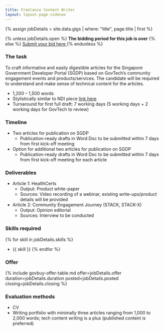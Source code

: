 ```yaml
---
title: Freelance Content Writer
layout: layout-page-sidenav
---
```


{% assign jobDetails = site.data.gigs | where: "title", page.title | first %}

{% unless jobDetails.open %}
**The bidding period for this job is over**
{% else %}
<a href="{{ jobDetails.bid_link }}" class="sgds-button is-primary">
  Submit your bid here
</a>
{% endunless %}

### The task

To craft informative and easily digestible articles for the Singapore Government Developer Portal (SGDP) based on GovTech’s community engagement events and products/services. The candidate will be required to understand and make sense of technical content for the articles.

- 1,200 – 1,500 words
- Stylistically similar to NDI piece [link here](https://medium.com/ndi-sg/stack-x-webinar-national-digital-identity-stack-introduction-to-ndi-34b5dbed9565)
- Turnaround for first full draft: 7 working days (5 working days + 2 working days for GovTech to review)

### Timeline

- Two articles for publication on SGDP
  - Publication-ready drafts in Word Doc to be submitted
  within 7 days from first kick-off meeting
- Option for additional two articles for publication on SGDP
  - Publication-ready drafts in Word Doc to be submitted within 7 days from first kick-off meeting for each article

### Deliverables

- Article 1: HealthCerts
  - Output: Product white-paper
  - Sources: Video recording of a webinar, existing write-ups/product details will be provided
- Article 2: Community Engagement Journey (STACK, STACK-X)
  - Output: Opinion editorial
  - Sources: Interview to be conducted

### Skills required

{% for skill in jobDetails.skills %}
- {{ skill }}
{% endfor %}

### Offer

{% include govbuy-offer-table.md
  offer=jobDetails.offer duration=jobDetails.duration
  posted=jobDetails.posted closing=jobDetails.closing %}

### Evaluation methods

- CV
- Writing portfolio with minimally three articles ranging from 1,000 to 2,000 words; tech content writing is a plus (published content is preferred)
